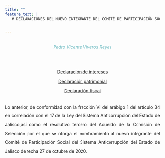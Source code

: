 ```yaml
---
title: ""
feature_text: |
   # DECLARACIONES DEL NUEVO INTEGRANTE DEL COMITÉ DE PARTICIPACIÓN SOCIAL DEL SISTEMA ANTICORRUPCIÓN DEL ESTADO DE JALISCO


---  
```


<div class="row">
<div class="column">
<div style="text-align: center">
<h6 style="color: #75bec4;">Pedro Vicente Viveros Reyes</h6></div><p></p>
<br>

<p style="text-align: center" class="svg_text_link3"><a href="/declaraciones/Declaración_intereses_2021.pdf">Declaración de intereses</a></p>
<p style="text-align: center" class="svg_text_link3"><a href="/declaraciones/Declaracion_patrimonial_funcionariosypersonasdeinterespublico NGR.pdf">Declaración patrimonial</a></p>
<p style="text-align: center" class="svg_text_link3"><a href="/declaraciones/Declaración_fiscal_2021.pdf">Declaración fiscal</a></p>
<br>
<div style="text-align:justify; line-height: 1.8rem"><span>Lo anterior, de conformidad con la fracción VI del arábigo 1 del artículo 34 en correlación con el 17 de la Ley del Sistema Anticorrupción del Estado de Jalisco,así como el resolutivo tercero del Acuerdo de la Comisión de Selección por el que se otorga el nombramiento al nuevo integrante del Comité de Participación Social del Sistema Anticorrupción del Estado de Jalisco de fecha 27 de octubre de 2020. 
</span></div>
</div>
</div>


<p></p>
<p></p>
<p></p>
